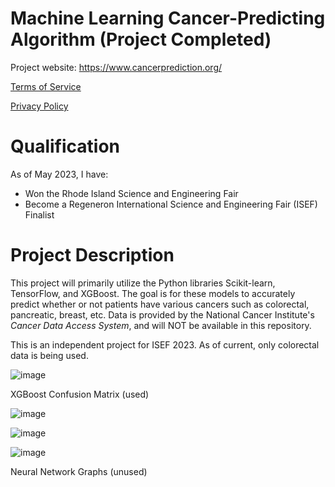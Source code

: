 # Machine Learning Cancer-Predicting Algorithm (Project Completed)

Project website: https://www.cancerprediction.org/

[Terms of Service](https://www.cancerprediction.org/legal/terms-of-service.html)

[Privacy Policy](https://www.cancerprediction.org/legal/privacy-policy.html)

# Qualification 

As of May 2023, I have:
* Won the Rhode Island Science and Engineering Fair
* Become a Regeneron International Science and Engineering Fair (ISEF) Finalist

# Project Description

This project will primarily utilize the Python libraries Scikit-learn, TensorFlow, and XGBoost. The goal is for these models to accurately predict whether or not patients have various cancers such as colorectal, pancreatic, breast, etc. Data is provided by the National Cancer Institute's *Cancer Data Access System*, and will NOT be available in this repository. 

This is an independent project for ISEF 2023. As of current, only colorectal data is being used.

![image](https://cdn.discordapp.com/attachments/953870034227302470/1077035131056959608/xgboost_confusion_matrix.png)

XGBoost Confusion Matrix (used)

![image](https://cdn.discordapp.com/attachments/953870034227302470/1077035638693572691/xgboost_stats.png)

![image](https://user-images.githubusercontent.com/72169848/201548020-ea3ea9bf-3fa5-43c5-b601-0fb1945b46c4.png)

![image](https://user-images.githubusercontent.com/72169848/201548022-82344913-ea0e-4722-bd87-901b0b2940ee.png)

Neural Network Graphs (unused)
